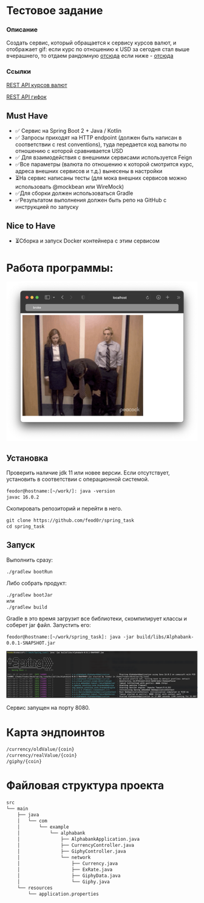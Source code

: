 # Тестовое задание 

### Описание

Создать сервис, который обращается к сервису курсов валют, и отображает gif:
если курс по отношению к USD за сегодня стал выше вчерашнего, то отдаем рандомную [отсюда](https://giphy.com/search/rich)
если ниже - [отсюда](https://giphy.com/search/broke) 

### Ссылки

[REST API курсов валют](https://docs.openexchangerates.org/)

[REST API гифок](https://developers.giphy.com/docs/api#quick-start-guide)

## Must Have

* 	✅ Сервис на Spring Boot 2 + Java / Kotlin
* 	✅ Запросы приходят на HTTP endpoint (должен быть написан в соответствии с rest conventions), туда передается код валюты по отношению с которой сравнивается USD
* 	✅ Для взаимодействия с внешними сервисами используется Feign
* 	✅Все параметры (валюта по отношению к которой смотрится курс, адреса внешних сервисов и т.д.) вынесены в настройки
* 	⏳На сервис написаны тесты (для мока внешних сервисов можно использовать @mockbean или WireMock)
* 	✅Для сборки должен использоваться Gradle
* 	✅Результатом выполнения должен быть репо на GitHub с инструкцией по запуску

## Nice to Have

* ⏳Сборка и запуск Docker контейнера с этим сервисом
	
# Работа программы: 

![вывод в браузер](img/img1.png)

## Установка

Проверить наличие jdk 11 или новее версии. Если отсутствует, установить в соответствии с операционной системой. 
 
	feodor@hostname:[~/work/]: java -version 
	javac 16.0.2

Скопировать репозиторий и перейти в него. 

	git clone https://github.com/feod0r/spring_task
	cd spring_task


## Запуск


Выполнить сразу:

	./gradlew bootRun 
	
Либо собрать продукт:

	./gradlew bootJar
	или 
	./gradlew build

Gradle в это время загрузит все библиотеки, скомпилирует классы и соберет jar файл. 
Запустить его:

	feodor@hostname:[~/work/spring_task]: java -jar build/libs/Alphabank-0.0.1-SNAPSHOT.jar 	

![вывод в консоль](img/imgConsole.png)

Сервис запущен на порту 8080. 

# Карта эндпоинтов

	/currency/oldValue/{coin}
	/currency/realValue/{coin}
	/giphy/{coin}
	
# Файловая структура проекта

	src
    └── main
        ├── java
        │   └── com
        │       └── example
        │           └── alphabank
        │               ├── AlphabankApplication.java
        │               ├── CurrencyController.java
        │               ├── GiphyController.java
        │               └── network
        │                   ├── Currency.java
        │                   ├── ExRate.java
        │                   ├── GiphyData.java
        │                   └── Giphy.java
        └── resources
            └── application.properties
